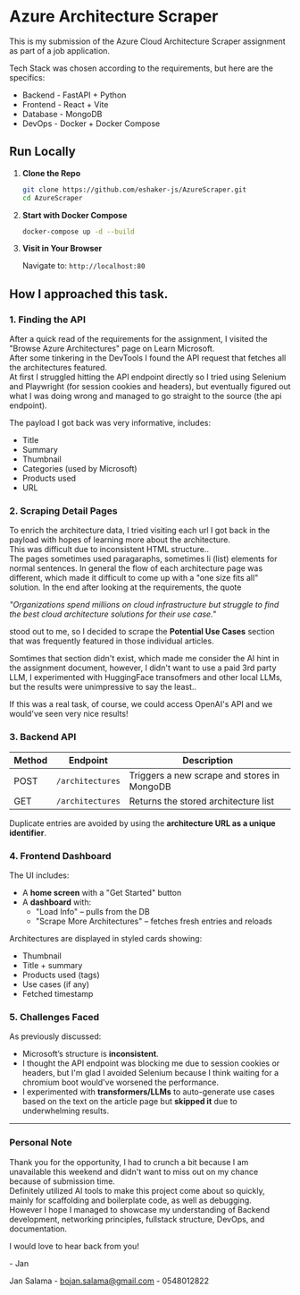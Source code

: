 # Azure Architecture Scraper

This is my submission of the Azure Cloud Architecture Scraper assignment as part of a job application.

Tech Stack was chosen according to the requirements, but here are the specifics:

- Backend - FastAPI + Python
- Frontend - React + Vite
- Database - MongoDB
- DevOps - Docker + Docker Compose



## Run Locally

1. **Clone the Repo**

   ```bash
   git clone https://github.com/eshaker-js/AzureScraper.git
   cd AzureScraper
   ```

2. **Start with Docker Compose**

   ```bash
   docker-compose up -d --build
   ```

3. **Visit in Your Browser**

   Navigate to:
   `http://localhost:80`



## How I approached this task.

### 1. Finding the API  
After a quick read of the requirements for the assignment, I visited the "Browse Azure Architectures" page on Learn Microsoft.  
After some tinkering in the DevTools I found the API request that fetches all the architectures featured.  
At first I struggled hitting the API endpoint directly so I tried using Selenium and Playwright (for session cookies and headers), but eventually figured out what I was doing wrong and managed to go straight to the source (the api endpoint).  

The payload I got back was very informative, includes:

- Title  
- Summary  
- Thumbnail  
- Categories (used by Microsoft)
- Products used  
- URL  

### 2. Scraping Detail Pages  
To enrich the architecture data, I tried visiting each url I got back in the payload with hopes of learning more about the architecture.  
This was difficult due to inconsistent HTML structure..  
The pages sometimes used paragaraphs, sometimes li (list) elements for normal sentences.
In general the flow of each architecture page was different, which made it difficult to come up with a "one size fits all" solution. 
In the end after looking at the requirements, the quote  
  
  _"Organizations spend millions on cloud infrastructure but struggle to find the best cloud
architecture solutions for their use case."_   
  
  stood out to me, so I decided to scrape the **Potential Use Cases** section that was frequently featured in those individual articles.  

  
  Somtimes that section didn't exist, which made me consider the AI hint in the assignment document, however, I didn't want to use a paid 3rd party LLM, I experimented with HuggingFace transofmers and other local LLMs, but the results were unimpressive to say the least..  

  If this was a real task, of course, we could access OpenAI's API and we would've seen very nice results!

### 3. Backend API

| Method | Endpoint         | Description                                  |
|--------|------------------|----------------------------------------------|
| POST   | `/architectures` | Triggers a new scrape and stores in MongoDB  |
| GET    | `/architectures` | Returns the stored architecture list         |

Duplicate entries are avoided by using the **architecture URL as a unique identifier**.

### 4. Frontend Dashboard  
The UI includes:
- A **home screen** with a "Get Started" button
- A **dashboard** with:
  - "Load Info" – pulls from the DB  
  - "Scrape More Architectures" – fetches fresh entries and reloads  

Architectures are displayed in styled cards showing:
- Thumbnail  
- Title + summary  
- Products used (tags)  
- Use cases (if any)  
- Fetched timestamp  

### 5. Challenges Faced

As previously discussed:

- Microsoft’s structure is **inconsistent**. 
- I thought the API endpoint was blocking me due to session cookies or headers, but I'm glad I avoided Selenium because I think waiting for a chromium boot would've worsened the performance.
- I experimented with **transformers/LLMs** to auto-generate use cases based on the text on the article page but **skipped it** due to underwhelming results.

---

### Personal Note

Thank you for the opportunity, I had to crunch a bit because I am unavailable this weekend and didn't want to miss out on my chance because of submission time.  
Definitely utilized AI tools to make this project come about so quickly, mainly for scaffolding and boilerplate code, as well as debugging.  
However I hope I managed to showcase my understanding of Backend development, networking principles, fullstack structure, DevOps, and documentation.

I would love to hear back from you!

\- Jan


Jan Salama - bojan.salama@gmail.com - 0548012822
